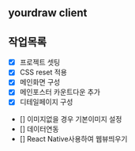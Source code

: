 ## yourdraw client

## 작업목록

- [x] 프로젝트 셋팅
- [x] CSS reset 적용
- [x] 메인화면 구성
- [x] 메인포스터 카운트다운 추가
- [x] 디테일페이지 구성
- [] 이미지없을 경우 기본이미지 설정
- [] 데이터연동
- [] React Native사용하여 웹뷰띄우기
